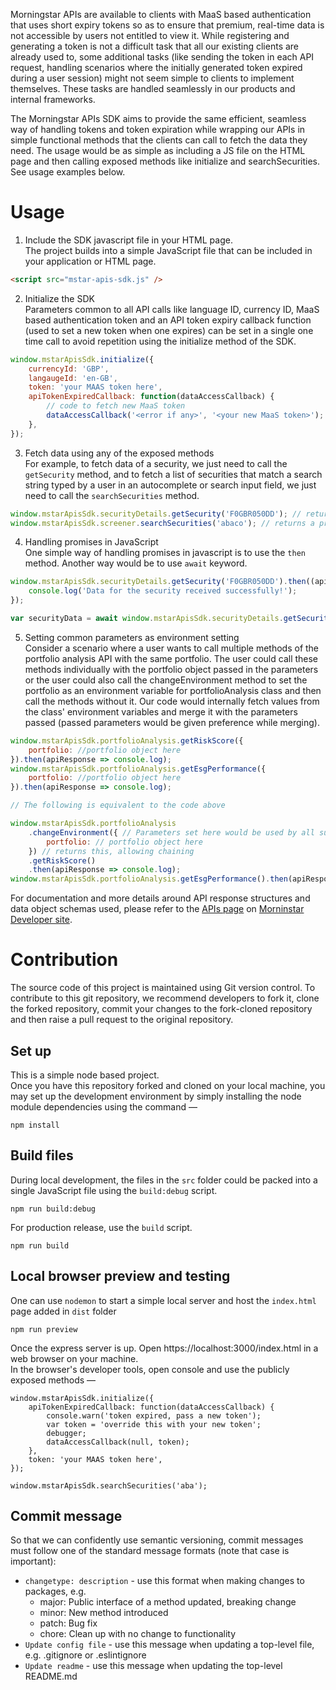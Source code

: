 Morningstar APIs are available to clients with MaaS based authentication that uses short expiry tokens so as to ensure that premium, real-time data is not accessible by users not entitled to view it. While registering and generating a token is not a difficult task that all our existing clients are already used to, some additional tasks (like sending the token in each API request, handling scenarios where the initially generated token expired during a user session) might not seem simple to clients to implement themselves. These tasks are handled seamlessly in our products and internal frameworks.

The Morningstar APIs SDK aims to provide the same efficient, seamless way of handling tokens and token expiration while wrapping our APIs in simple functional methods that the clients can call to fetch the data they need. The usage would be as simple as including a JS file on the HTML page and then calling exposed methods like initialize and searchSecurities. See usage examples below.

# Usage

 1. Include the SDK javascript file in your HTML page.  
The project builds into a simple JavaScript file that can be included in your application or HTML page.
```HTML
<script src="mstar-apis-sdk.js" />
```
 2. Initialize the SDK  
Parameters common to all API calls like language ID, currency ID, MaaS based authentication token and an API token expiry callback function (used to set a new token when one expires) can be set in a single one time call to avoid repetition using the initialize method of the SDK.
```javascript
window.mstarApisSdk.initialize({
    currencyId: 'GBP',
    langaugeId: 'en-GB',
    token: 'your MAAS token here',
    apiTokenExpiredCallback: function(dataAccessCallback) {
        // code to fetch new MaaS token
        dataAccessCallback('<error if any>', '<your new MaaS token>');
    },
});
```
 3. Fetch data using any of the exposed methods  
For example, to fetch data of a security, we just need to call the `getSecurity` method, and to fetch a list of securities that match a search string typed by a user in an autocomplete or search input field, we just need to call the `searchSecurities` method.
```javascript
window.mstarApisSdk.securityDetails.getSecurity('F0GBR050DD'); // returns a promise
window.mstarApisSdk.screener.searchSecurities('abaco'); // returns a promise
```

 4. Handling promises in JavaScript  
One simple way of handling promises in javascript is to use the `then` method. Another way would be to use `await` keyword.
```javascript
window.mstarApisSdk.securityDetails.getSecurity('F0GBR050DD').then((apiResponse) => {
    console.log('Data for the security received successfully!');
});
```
```javascript
var securityData = await window.mstarApisSdk.securityDetails.getSecurity('F0GBR050DD');
```

 5. Setting common parameters as environment setting  
Consider a scenario where a user wants to call multiple methods of the portfolio analysis API with the same portfolio. The user could call these methods individually with the portfolio object passed in the parameters or the user could also call the changeEnvironment method to set the portfolio as an environment variable for portfolioAnalysis class and then call the methods without it. Our code would internally fetch values from the class' environment variables and merge it with the parameters passed (passed parameters would be given preference while merging).
```javascript
window.mstarApisSdk.portfolioAnalysis.getRiskScore({
    portfolio: //portfolio object here
}).then(apiResponse => console.log);
window.mstarApisSdk.portfolioAnalysis.getEsgPerformance({
    portfolio: //portfolio object here
}).then(apiResponse => console.log);

// The following is equivalent to the code above

window.mstarApisSdk.portfolioAnalysis
    .changeEnvironment({ // Parameters set here would be used by all subsequent portfolioAnalysis methods as default parameters
        portfolio: // portfolio object here
    }) // returns this, allowing chaining
    .getRiskScore()
    .then(apiResponse => console.log);
window.mstarApisSdk.portfolioAnalysis.getEsgPerformance().then(apiResponse => console.log);
```

For documentation and more details around API response structures and data object schemas used, please refer to the [APIs page](https://developer.morningstar.com/apis/getting-started/morningstar-apis) on [Morninstar Developer site](https://developer.morningstar.com/).

# Contribution

The source code of this project is maintained using Git version control. To contribute to this git repository, we recommend developers to fork it, clone the forked repository, commit your changes to the fork-cloned repository and then raise a pull request to the original repository.
## Set up

This is a simple node based project.\
Once you have this repository forked and cloned on your local machine, you may set up the development environment by simply installing the node module dependencies using the command —
```
npm install
```

## Build files

During local development, the files in the `src` folder could be packed into a single JavaScript file using the `build:debug` script.
```
npm run build:debug
```
For production release, use the `build` script.
```
npm run build
```

## Local browser preview and testing

One can use `nodemon` to start a simple local server and host the `index.html` page added in `dist` folder
```
npm run preview
```
Once the express server is up. Open https://localhost:3000/index.html in a web browser on your machine.\
In the browser's developer tools, open console and use the publicly exposed methods —
```
window.mstarApisSdk.initialize({
    apiTokenExpiredCallback: function(dataAccessCallback) {
        console.warn('token expired, pass a new token');
        var token = 'override this with your new token';
        debugger;
        dataAccessCallback(null, token);
    },
    token: 'your MAAS token here',
});
```
```
window.mstarApisSdk.searchSecurities('aba');
```

## Commit message

So that we can confidently use semantic versioning, commit messages must follow one of the standard message formats (note that case is important):

*   `changetype: description` - use this format when making changes to packages, e.g.
    *    major: Public interface of a method updated, breaking change
    *    minor: New method introduced
    *    patch: Bug fix
    *    chore: Clean up with no change to functionality
*   `Update config file` - use this message when updating a top-level file, e.g. .gitignore or .eslintignore
*   `Update readme` - use this message when updating the top-level README.md
